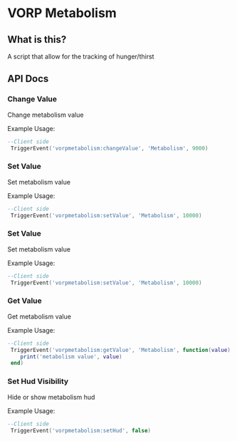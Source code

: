 # VORP Metabolism

## What is this?
A script that allow for the tracking of hunger/thirst

## API Docs

### Change Value

Change metabolism value
  
  Example Usage:
```lua
--Client side
 TriggerEvent('vorpmetabolism:changeValue', 'Metabolism', 9000)
```

### Set Value

Set metabolism value
  
  Example Usage:
```lua
--Client side
 TriggerEvent('vorpmetabolism:setValue', 'Metabolism', 10000)
```


### Set Value

Set metabolism value
  
  Example Usage:
```lua
--Client side
 TriggerEvent('vorpmetabolism:setValue', 'Metabolism', 10000)
```

### Get Value

Get metabolism value

  Example Usage:
```lua
--Client side
 TriggerEvent('vorpmetabolism:getValue', 'Metabolism', function(value)
    print('metabolism value', value)
 end)
```

### Set Hud Visibility

Hide or show metabolism hud

  Example Usage:
```lua
--Client side
 TriggerEvent('vorpmetabolism:setHud', false)
```
